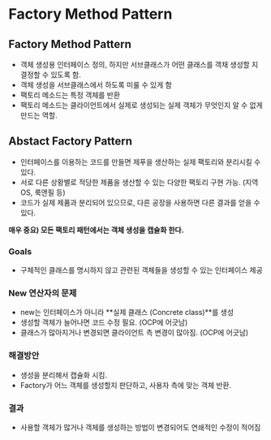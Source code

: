 # Factory Method Pattern

## Factory Method Pattern
- 객체 생성용 인터페이스 정의, 하지만 서브클래스가 어떤 클래스를 객채 생성할 지 결정할 수 있도록 함.  
- 객체 생성을 서브클래스에서 하도록 미룰 수 있게 함  
- 팩토리 메소드는 특정 객체를 반환  
- 팩토리 메소드는 클라이언트에서 실제로 생성되는 실제 객체가 무엇인지 알 수 없게 만드는 역할.  


## Abstact Factory Pattern
- 인터페이스를 이용하는 코드를 만들면 제푸을 생산하는 실제 팩토리와 분리시킬 수 있다.  
- 서로 다른 상황별로 적당한 제품을 생산할 수 있는 다양한 팩토리 구현 가능. (지역 OS, 룩앤필 등)  
- 코드가 실제 제품과 분리되어 있으므로, 다른 공장을 사용하면 다른 결과를 얻을 수 있다.  

**매우 중요) 모든 팩토리 패턴에서는 객체 생성을 캡슐화 한다.**  

### Goals  
- 구체적인 클래스를 명시하지 않고 관련된 객체들을 생성할 수 있는 인터페이스 제공  

### New 연산자의 문제  
- new는 인터페이스가 아니라 **실제 클래스 (Concrete class)**를 생성  
- 생성할 객체가 늘어나면 코드 수정 필요. (OCP에 어긋남)  
- 클래스가 많아지거나 변경되면 클라이언트 측 변경이 많아짐. (OCP에 어긋남)   

### 해결방안  
- 생성을 분리해서 캡슐화 시킴.  
- Factory가 어느 객체를 생성할지 판단하고, 사용자 측에 맞는 객체 반환.  

### 결과  
- 사용할 객체가 많거나 객체를 생성하는 방법이 변경되어도 연쇄적인 수정이 적어짐
 
